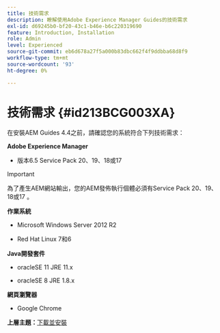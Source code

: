 ```yaml
---
title: 技術需求
description: 瞭解使用Adobe Experience Manager Guides的技術需求
exl-id: d69245b0-bf20-43c1-b46e-b6c220319690
feature: Introduction, Installation
role: Admin
level: Experienced
source-git-commit: eb6d678a27f5a000b83dbc662f4f9ddbba68d8f9
workflow-type: tm+mt
source-wordcount: '93'
ht-degree: 0%

---
```


# 技術需求 {#id213BCG003XA}

在安裝AEM Guides 4.4之前，請確認您的系統符合下列技術需求：

**Adobe Experience Manager**

- 版本6.5 Service Pack 20、19、18或17

>[!IMPORTANT]
>
> 為了產生AEM網站輸出，您的AEM發佈執行個體必須有Service Pack 20、19、18或17 。

**作業系統**

- Microsoft Windows Server 2012 R2

- Red Hat Linux 7和6


**Java開發套件**

- oracleSE 11 JRE 11.x

- oracleSE 8 JRE 1.8.x


**網頁瀏覽器**

- Google Chrome


**上層主題：**[&#x200B;下載並安裝](download-install.md)
